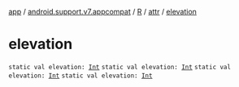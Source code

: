[app](../../../index.md) / [android.support.v7.appcompat](../../index.md) / [R](../index.md) / [attr](index.md) / [elevation](.)

# elevation

`static val elevation: `[`Int`](https://kotlinlang.org/api/latest/jvm/stdlib/kotlin/-int/index.html)
`static val elevation: `[`Int`](https://kotlinlang.org/api/latest/jvm/stdlib/kotlin/-int/index.html)
`static val elevation: `[`Int`](https://kotlinlang.org/api/latest/jvm/stdlib/kotlin/-int/index.html)
`static val elevation: `[`Int`](https://kotlinlang.org/api/latest/jvm/stdlib/kotlin/-int/index.html)
